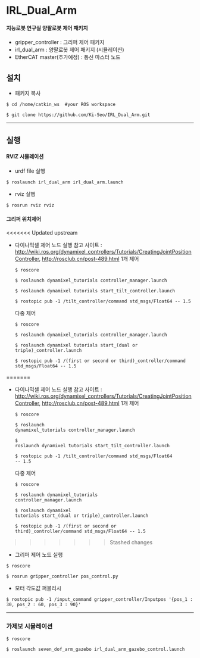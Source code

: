 # IRL_Dual_Arm
#### 지능로봇 연구실 양팔로봇 제어 패키지
- gripper_controller : 그리퍼 제어 패키지
- irl_dual_arm : 양팔로봇 제어 패키지 (시뮬레이션)
- EtherCAT master(추가예정) : 통신 마스터 노드

## 설치
- 패키지 복사
<pre><code>$ cd /home/catkin_ws  #your ROS workspace</code></pre>
<pre><code>$ git clone https://github.com/Ki-Seo/IRL_Dual_Arm.git </code></pre>
---------------



## 실행
#### RVIZ 시뮬레이션 
- urdf file 실행
<pre><code>$ roslaunch irl_dual_arm irl_dual_arm.launch</code></pre>
- rviz 실행
<pre><code>$ rosrun rviz rviz</code></pre>


#### 그리퍼 위치제어
<<<<<<< Updated upstream
- 다이나믹셀 제어 노드 실행 
참고 사이트 : http://wiki.ros.org/dynamixel_controllers/Tutorials/CreatingJointPositionController, http://rosclub.cn/post-489.html 
  1개 제어 
    <pre><code>$ roscore</code></pre> 
    <pre><code>$ roslaunch dynamixel_tutorials controller_manager.launch</code></pre> 
    <pre><code>$ roslaunch dynamixel tutorials start_tilt_controller.launch</code></pre> 
    <pre><code>$ rostopic pub -1 /tilt_controller/command std_msgs/Float64 -- 1.5</code></pre> 
  다중 제어 
    <pre><code>$ roscore</code></pre> 
    <pre><code>$ roslaunch dynamixel_tutorials controller_manager.launch</code></pre> 
    <pre><code>$ roslaunch dynamixel tutorials start_(dual or triple)_controller.launch</code></pre> 
    <pre><code>$ rostopic pub -1 /(first or second or third)_controller/command std_msgs/Float64 -- 1.5</code></pre> 
=======
- 다이나믹셀 제어 노드 실행
참고 사이트 : http://wiki.ros.org/dynamixel_controllers/Tutorials/CreatingJointPositionController, http://rosclub.cn/post-489.html
	1개 제어
		<pre><code>$ roscore</code></pre>
		<pre><code>$ roslaunch dynamixel_tutorials controller_manager.launch</code></pre>
		<pre><code>$ roslaunch dynamixel tutorials start_tilt_controller.launch</code></pre>
		<pre><code>$ rostopic pub -1 /tilt_controller/command std_msgs/Float64 -- 1.5</code></pre>
	다중 제어
		<pre><code>$ roscore</code></pre>
		<pre><code>$ roslaunch dynamixel_tutorials controller_manager.launch</code></pre>
		<pre><code>$ roslaunch dynamixel tutorials start_(dual or triple)_controller.launch</code></pre>
		<pre><code>$ rostopic pub -1 /(first or second or third)_controller/command std_msgs/Float64 -- 1.5</code></pre>
>>>>>>> Stashed changes
- 그리퍼 제어 노드 실행
<pre><code>$ roscore</code></pre>
<pre><code>$ rosrun gripper_controller pos_control.py</code></pre>


- 모터 각도값 퍼블리시
<pre><code>$ rostopic pub -1 /input_command gripper_controller/Inputpos '{pos_1 : 30, pos_2 : 60, pos_3 : 90}'</code></pre>
-------

### 가제보 시뮬레이션
<pre><code>$ roscore</code></pre> 
<pre><code>$ roslaunch seven_dof_arm_gazebo irl_dual_arm_gazebo_control.launch</code></pre> 

